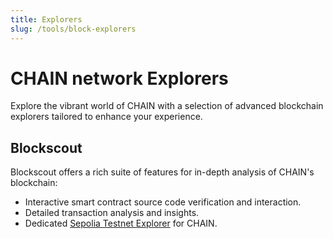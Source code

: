 ```yaml
---
title: Explorers
slug: /tools/block-explorers
---
```


# CHAIN network Explorers

Explore the vibrant world of CHAIN with a selection of advanced blockchain explorers tailored to enhance your experience.

## Blockscout
Blockscout offers a rich suite of features for in-depth analysis of CHAIN's blockchain:
- Interactive smart contract source code verification and interaction.
- Detailed transaction analysis and insights.
- Dedicated [Sepolia Testnet Explorer](https://explorer-sepolia.zentachain.io/) for CHAIN.

<!-- ## Etherscan
[Etherscan for CHAIN](https://chainscan.io/) brings its renowned functionality to CHAIN:
- Efficient search for transactions, addresses, and tokens.
- Smart contract interaction and verification tools.
- Detailed view of cross-layer transactions.
- Explore the [CHAIN Sepolia Testnet](https://sepolia.chainscan.io/).

## L2scan
Dive into layer 2 with [L2scan Explorer](https://chain.l2scan.co/), optimized for CHAIN and other layer 2 networks:
- Track transactions and account balances easily.
- Monitor network activity in real-time.

## Routescan
[Routescan](https://superscan.network/), the versatile superchain explorer, extends its capabilities to CHAIN:
- Easy tracking of transactions and addresses.
- A wide array of tokens to explore.
- Real-time price updates. -->

<!-- ## Tenderly
Elevate your development with [Tenderly Explorer](https://tenderly.co/):
- Deep dive into transaction details.
- Debug and optimize smart contracts effectively.
- Supports CHAIN and CHAIN Goerli networks for comprehensive contract analysis. -->
